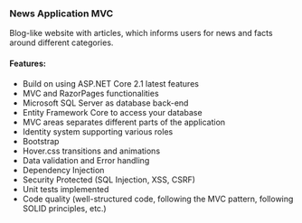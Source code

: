 ### News Application MVC
Blog-like website with articles, which informs users for news and facts around different categories.

#### Features:

- Build on using ASP.NET Core 2.1 latest features
- MVC and RazorPages functionalities
- Microsoft SQL Server as database back-end
- Entity Framework Core to access your database
- MVC areas separates different parts of the application
- Identity system supporting various roles
- Bootstrap
- Hover.css transitions and animations
- Data validation and Error handling
- Dependency Injection
- Security Protected (SQL Injection, XSS, CSRF)
- Unit tests implemented
- Code quality (well-structured code, following the MVC pattern, following SOLID principles, etc.) 